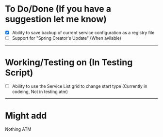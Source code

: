 # To Do/Done (If you have a suggestion let me know)
- [X] Ability to save backup of current service configuration as a registry file
- [ ] Support for "Spring Creator's Update" (When avilable)

-------------------------------------------------------------------------------------------------------------
# Working/Testing on (In Testing Script)
- [ ] Ability to use the Service List grid to change start type (Currently in codeing, Not in testing atm)

-------------------------------------------------------------------------------------------------------------
# Might add
Nothing ATM

